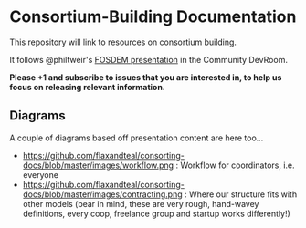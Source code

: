 # Consortium-Building Documentation

This repository will link to resources on consortium building.

It follows @philtweir's [FOSDEM presentation](https://flaxandteal.github.io/fosdem-2019-consorting-with-industry/index.html) in the Community DevRoom.

**Please +1 and subscribe to issues that you are interested in, to help us focus on releasing relevant information.**

## Diagrams

A couple of diagrams based off presentation content are here too...

* https://github.com/flaxandteal/consorting-docs/blob/master/images/workflow.png : Workflow for coordinators, i.e. everyone
* https://github.com/flaxandteal/consorting-docs/blob/master/images/contracting.png : Where our structure fits with other models (bear in mind, these are very rough, hand-wavey definitions, every coop, freelance group and startup works differently!)
